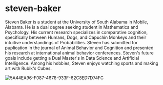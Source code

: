 # steven-baker

Steven Baker is a student at the University of South Alabama in Mobile, Alabama. He is a dual degree seeking student in Mathematics and Psychology. His current research specializes in comparative cognition, specifically between Humans, Dogs, and Capuchin Monkeys and their intuitive understandings of Probabilities. Steven has submitted for puplication in the journal of Animal Behavior and Cognition and presented his research at international animal behavior conferences. Steven's future goals include getting a Dual Master's in Data Science and Artificial Intelligence. Among his hobbies, Steven enjoys watching sports and making art with Rubik's Cubes.

![5A44EA96-F087-4678-933F-62C8ED7D74FC](https://github.com/clontz-fall-2023/steven-baker/assets/143222762/027ff94a-cbf0-4dd6-a229-1200d3aec6eb)

